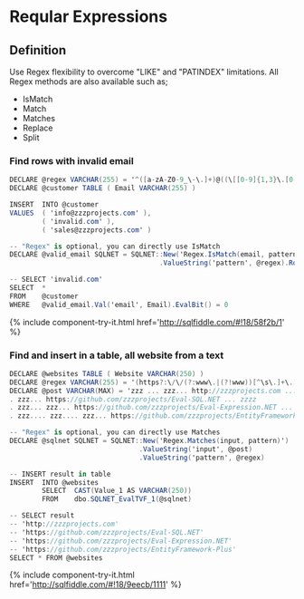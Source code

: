 # Reqular Expressions

## Definition

Use Regex flexibility to overcome "LIKE" and "PATINDEX" limitations. All Regex methods are also available such as;

 - IsMatch
 - Match
 - Matches
 - Replace
 - Split

### Find rows with invalid email


```csharp
DECLARE @regex VARCHAR(255) = '^([a-zA-Z0-9_\-\.]+)@((\[[0-9]{1,3}\.[0-9]{1,3}\.[0-9]{1,3}\.)|(([a-zA-Z0-9\-]+\.)+))([a-zA-Z]{2,4}|[0-9]{1,3})(\]?)$'
DECLARE @customer TABLE ( Email VARCHAR(255) )

INSERT  INTO @customer
VALUES  ( 'info@zzzprojects.com' ),
        ( 'invalid.com' ),
        ( 'sales@zzzprojects.com' )

-- "Regex" is optional, you can directly use IsMatch
DECLARE @valid_email SQLNET = SQLNET::New('Regex.IsMatch(email, pattern')
                                     .ValueString('pattern', @regex).Root()

-- SELECT 'invalid.com'
SELECT  *
FROM    @customer
WHERE   @valid_email.Val('email', Email).EvalBit() = 0
```
{% include component-try-it.html href='http://sqlfiddle.com/#!18/58f2b/1' %}

### Find and insert in a table, all website from a text



```csharp
DECLARE @websites TABLE ( Website VARCHAR(250) )
DECLARE @regex VARCHAR(255) = '(https?:\/\/(?:www\.|(?!www))[^\s\.]+\.[^\s]{2,}|www\.[^\s]+\.[^\s]{2,})'
DECLARE @post VARCHAR(MAX) = 'zzz ... zzz... http://zzzprojects.com ... zzzz
. zzz... https://github.com/zzzprojects/Eval-SQL.NET ... zzzz
. zzz... zzz... https://github.com/zzzprojects/Eval-Expression.NET ... zzzz
. zzz.... zzz.... zzz... https://github.com/zzzprojects/EntityFramework-Plus ... zzzz'

-- "Regex" is optional, you can directly use Matches
DECLARE @sqlnet SQLNET = SQLNET::New('Regex.Matches(input, pattern)')
                                .ValueString('input', @post)
								.ValueString('pattern', @regex)

-- INSERT result in table
INSERT  INTO @websites
        SELECT  CAST(Value_1 AS VARCHAR(250))
        FROM    dbo.SQLNET_EvalTVF_1(@sqlnet)

-- SELECT result
-- 'http://zzzprojects.com'
-- 'https://github.com/zzzprojects/Eval-SQL.NET'
-- 'https://github.com/zzzprojects/Eval-Expression.NET'
-- 'https://github.com/zzzprojects/EntityFramework-Plus'
SELECT * FROM @websites
```
{% include component-try-it.html href='http://sqlfiddle.com/#!18/9eecb/1111' %}
